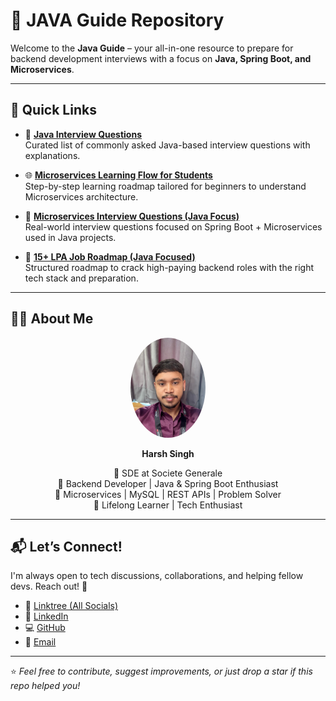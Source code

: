 # 📘 JAVA Guide Repository

Welcome to the **Java Guide** – your all-in-one resource to prepare for backend development interviews with a focus on **Java, Spring Boot, and Microservices**.

---

## 📌 Quick Links

- 🔎 **[Java Interview Questions](/interview-Question.md)**  
  Curated list of commonly asked Java-based interview questions with explanations.

- 🌐 **[Microservices Learning Flow for Students](/%20Microservices%20Learning%20Flow.md)**  
  Step-by-step learning roadmap tailored for beginners to understand Microservices architecture.

- 💬 **[Microservices Interview Questions (Java Focus)](/%20Microservices%20Interview%20Questions.md)**  
  Real-world interview questions focused on Spring Boot + Microservices used in Java projects.

- 🧭 **[15+ LPA Job Roadmap (Java Focused)](/15LPA%20Roadmap.md)**  
  Structured roadmap to crack high-paying backend roles with the right tech stack and preparation.

---

## 👨‍💻 About Me

<p align="center">
  <img src="/images/Harsh.jpg" alt="Harsh Singh" width="120" style="border-radius: 50%;" />
</p>

<p align="center"><strong>Harsh Singh</strong></p>
<p align="center">
  💼 SDE at Societe Generale <br>
  🚀 Backend Developer | Java & Spring Boot Enthusiast <br>
  🧠 Microservices | MySQL | REST APIs | Problem Solver <br>
  🌱 Lifelong Learner | Tech Enthusiast
</p>

---

## 📬 Let’s Connect!

I'm always open to tech discussions, collaborations, and helping fellow devs. Reach out! 🚀

- 🔗 [Linktree (All Socials)](https://linktr.ee/harshsinghcs)
- 💼 [LinkedIn](https://linkedin.com/in/mrharshsingh)
- 💻 [GitHub](https://github.com/harshsinghcs)
- 📧 [Email](mailto:share.harshsingh@gmail.com)

---
⭐ *Feel free to contribute, suggest improvements, or just drop a star if this repo helped you!*